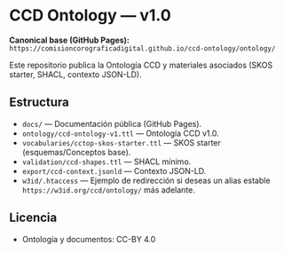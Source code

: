 # CCD Ontology — v1.0 

**Canonical base (GitHub Pages):** `https://comisioncorograficadigital.github.io/ccd-ontology/ontology/`

Este repositorio publica la Ontología CCD y materiales asociados (SKOS starter, SHACL, contexto JSON-LD).

## Estructura
- `docs/` — Documentación pública (GitHub Pages).
- `ontology/ccd-ontology-v1.ttl` — Ontología CCD v1.0.
- `vocabularies/cctop-skos-starter.ttl` — SKOS starter (esquemas/Conceptos base).
- `validation/ccd-shapes.ttl` — SHACL mínimo.
- `export/ccd-context.jsonld` — Contexto JSON-LD.
- `w3id/.htaccess` — Ejemplo de redirección si deseas un alias estable `https://w3id.org/ccd/ontology/` más adelante.

## Licencia
- Ontología y documentos: CC-BY 4.0
